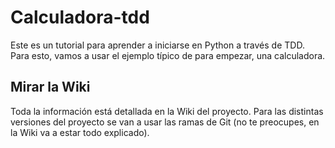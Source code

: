 # Calculadora-tdd
Este es un tutorial para aprender a iniciarse en Python a través de TDD. Para esto, vamos a usar el ejemplo típico de para empezar, una calculadora.
## Mirar la Wiki
Toda la información está detallada en la Wiki del proyecto. Para las distintas versiones del proyecto se van a usar las ramas de Git (no te preocupes, en la Wiki va a estar todo explicado).